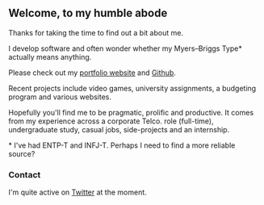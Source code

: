 ## Welcome, to my humble abode

Thanks for taking the time to find out a bit about me.

I develop software and often wonder whether my Myers–Briggs Type\* actually means anything.

Please check out my <a href="https://hakeembux.me" target="_blank">portfolio website</a> 
and <a href="https://github.com/iamhaker23/" target="_blank">Github</a>.

Recent projects include video games, university assignments, a budgeting program and various websites. 

Hopefully you'll find me to be pragmatic, prolific and productive. It comes from my experience across a corporate Telco. role (full-time), undergraduate study, casual jobs, side-projects and an internship.

\* I've had ENTP-T and INFJ-T. Perhaps I need to find a more reliable source?

### Contact

I'm quite active on <a href="https://twitter.com/OriginalKeem" target="_blank">Twitter</a> at the moment.
